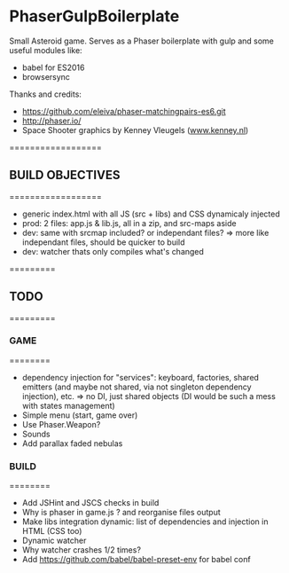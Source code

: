# PhaserGulpBoilerplate

Small Asteroid game.
Serves as a Phaser boilerplate with gulp and some useful modules like:
 - babel for ES2016
 - browsersync

Thanks and credits:
 - https://github.com/eleiva/phaser-matchingpairs-es6.git
 - http://phaser.io/
 - Space Shooter graphics by Kenney Vleugels (www.kenney.nl)

==================
## BUILD OBJECTIVES
==================

 - generic index.html with all JS (src + libs) and CSS dynamicaly injected
 - prod: 2 files: app.js & lib.js, all in a zip, and src-maps aside
 - dev: same with srcmap included? or independant files? => more like independant files, should be quicker to build
 - dev: watcher thats only compiles what's changed

=========
## TODO
=========

### GAME
========
 - dependency injection for "services": keyboard, factories, shared emitters (and maybe not shared, via not singleton dependency injection), etc. => no DI, just shared objects (DI would be such a mess with states management)
 - Simple menu (start, game over)
 - Use Phaser.Weapon?
 - Sounds
 - Add parallax faded nebulas

### BUILD
========
 - Add JSHint and JSCS checks in build
 - Why is phaser in game.js ? and reorganise files output
 - Make libs integration dynamic: list of dependencies and injection in HTML (CSS too)
 - Dynamic watcher
 - Why watcher crashes 1/2 times?
 - Add https://github.com/babel/babel-preset-env for babel conf
